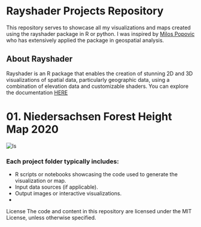  # Rayshader Projects Repository
This repository serves to showcase all my visualizations and maps created using the rayshader package in R or python. I was inspired by [Milos Popovic](https://github.com/milos-agathon) who has extensively applied the package in geospatial analysis. 

## About Rayshader
Rayshader is an R package that enables the creation of stunning 2D and 3D visualizations of spatial data, particularly geographic data, using a combination of elevation data and customizable shaders. You can explore the documentation [HERE](https://www.rayshader.com/)

# 01. Niedersachsen Forest Height Map 2020
![ls](https://github.com/BoineeloMoyo/Rayshader_Projects/blob/main/niedersachsen-forest-height-2020.png)


### Each project folder typically includes:

* R scripts or notebooks showcasing the code used to generate the visualization or map.
* Input data sources (if applicable).
* Output images or interactive visualizations.
* 
License
The code and content in this repository are licensed under the MIT License, unless otherwise specified. 
